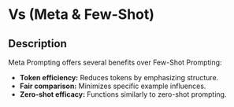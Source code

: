 # Vs (Meta & Few-Shot)

## Description

Meta Prompting offers several benefits over Few-Shot Prompting:

- **Token efficiency:** Reduces tokens by emphasizing structure.
- **Fair comparison:** Minimizes specific example influences.
- **Zero-shot efficacy:** Functions similarly to zero-shot prompting.
